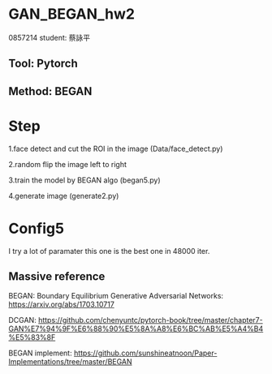 # GAN_BEGAN_hw2
0857214 student: 蔡詠平


## Tool: Pytorch
## Method: BEGAN

# Step
1.face detect and cut the ROI in the image (Data/face_detect.py)

2.random flip the image left to right

3.train the model by BEGAN algo (began5.py)

4.generate image (generate2.py)

# Config5
I try a lot of paramater this one is the best one in 48000 iter.

## Massive reference
BEGAN: Boundary Equilibrium Generative Adversarial Networks: https://arxiv.org/abs/1703.10717

DCGAN: https://github.com/chenyuntc/pytorch-book/tree/master/chapter7-GAN%E7%94%9F%E6%88%90%E5%8A%A8%E6%BC%AB%E5%A4%B4%E5%83%8F

BEGAN implement: https://github.com/sunshineatnoon/Paper-Implementations/tree/master/BEGAN
